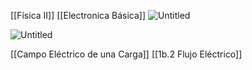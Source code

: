 [[Física II]] [[Electronica Básica]]
![Untitled](_private/Images/Campo%20Eléctrico/Untitled.png)

![Untitled](_private/Images/Campo%20Eléctrico/Untitled%201.png)

[[Campo Eléctrico de una Carga]]
[[1b.2 Flujo Eléctrico]]